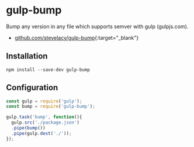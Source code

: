 # gulp-bump

Bump any version in any file which supports semver with gulp (gulpjs.com).

- [github.com/stevelacy/gulp-bump](https://https://github.com/stevelacy/gulp-bump){:target="_blank"}

## Installation

```shell
npm install --save-dev gulp-bump
```

## Configuration

```javascript
const gulp = require('gulp');
const bump = require('gulp-bump');

gulp.task('bump', function(){
  gulp.src('./package.json')
  .pipe(bump())
  .pipe(gulp.dest('./'));
});
```
